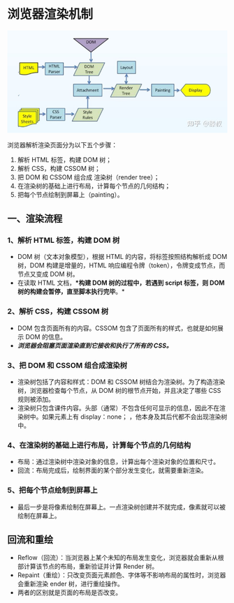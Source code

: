 # 浏览器渲染机制

![img](/img/v2-c7f975c4bc072b515dfed4765c3ea68e_720w.webp)

浏览器解析渲染页面分为以下五个步骤：

1. 解析 HTML 标签，构建 DOM 树；
2. 解析 CSS，构建 CSSOM 树；
3. 把 DOM 和 CSSOM 组合成 渲染树（render tree）；
4. 在渲染树的基础上进行布局，计算每个节点的几何结构；
5. 把每个节点绘制到屏幕上（painting）。

## 一、渲染流程

### 1、解析 HTML 标签，构建 DOM 树

- DOM 树（文本对象模型），根据 HTML 的内容，将标签按照结构解析成 DOM 树，DOM 构建是增量的，HTML 响应编程令牌（token），令牌变成节点，而节点又变成 DOM 树。
- 在读取 HTML 文档，**\*构建 DOM 树的过程中，若遇到 script 标签，则 DOM 树的构建会暂停，直至脚本执行完毕**。\*

### 2、解析 CSS，构建 CSSOM 树

- DOM 包含页面所有的内容。CSSOM 包含了页面所有的样式，也就是如何展示 DOM 的信息。
- **_浏览器会阻塞页面渲染直到它接收和执行了所有的 CSS。_**

### 3、把 DOM 和 CSSOM 组合成渲染树

- 渲染树包括了内容和样式：DOM 和 CSSOM 树结合为渲染树。为了构造渲染树，浏览器检查每个节点，从 DOM 树的根节点开始，并且决定了哪些 CSS 规则被添加。
- 渲染树只包含课件内容。头部（通常）不包含任何可显示的信息，因此不在渲染树中。如果元素上有 display：none； ，他本身及其后代都不会出现渲染树中。

### 4、在渲染树的基础上进行布局，计算每个节点的几何结构

- 布局：通过渲染树中渲染对象的信息，计算出每个渲染对象的位置和尺寸。
- 回流：布局完成后，绘制界面的某个部分发生变化，就需要重新渲染。

### 5、把每个节点绘制到屏幕上

- 最后一步是将像素绘制在屏幕上。一点渲染树创建并不就完成，像素就可以被绘制在屏幕上。

## 回流和重绘

- Reflow（回流）：当浏览器上某个未知的布局发生变化，浏览器就会重新从根部计算该节点的布局，重新验证并计算 Render 树。
- Repaint（重绘）：只改变页面元素颜色、字体等不影响布局的属性时，浏览器会重新渲染 ender 树，进行重绘操作。
- 两者的区别就是页面的布局是否改变。
